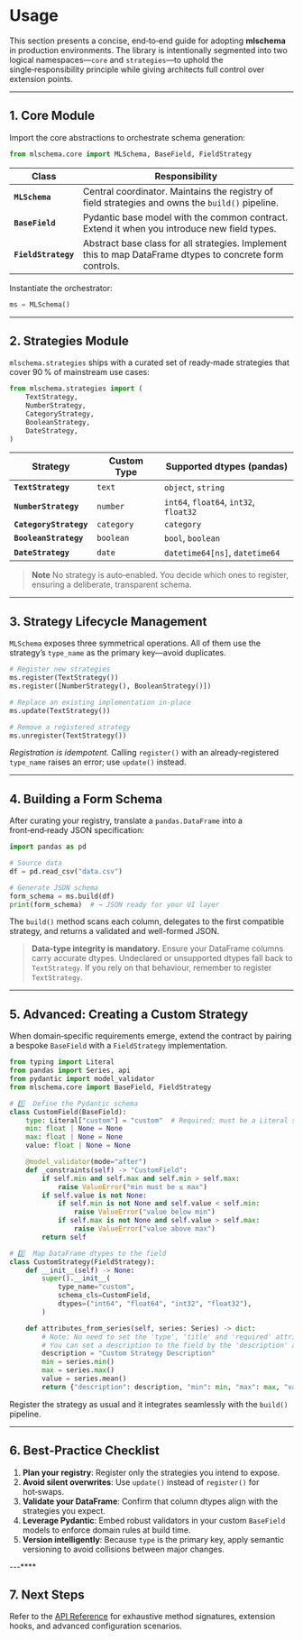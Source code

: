 # Usage

This section presents a concise, end‑to‑end guide for adopting **mlschema** in production environments. The library is intentionally segmented into two logical namespaces—`core` and `strategies`—to uphold the single‑responsibility principle while giving architects full control over extension points.

---

## 1. Core Module

Import the core abstractions to orchestrate schema generation:

```python
from mlschema.core import MLSchema, BaseField, FieldStrategy
```

| Class               | Responsibility                                                                                                                   |
| ------------------- | -------------------------------------------------------------------------------------------------------------------------------- |
| **`MLSchema`**      | Central coordinator. Maintains the registry of field strategies and owns the `build()` pipeline.                                 |
| **`BaseField`**     | Pydantic base model with the common contract. Extend it when you introduce new field types.                                      |
| **`FieldStrategy`** | Abstract base class for all strategies. Implement this to map DataFrame dtypes to concrete form controls.                        |

Instantiate the orchestrator:

```python
ms = MLSchema()
```

---

## 2. Strategies Module

`mlschema.strategies` ships with a curated set of ready‑made strategies that cover 90 % of mainstream use cases:

```python
from mlschema.strategies import (
    TextStrategy,
    NumberStrategy,
    CategoryStrategy,
    BooleanStrategy,
    DateStrategy,
)
```

| Strategy               | Custom Type                         | Supported dtypes (pandas)              |
| ---------------------- | ----------------------------------- | -------------------------------------- |
| **`TextStrategy`**     | `text`                              | `object`, `string`                     |
| **`NumberStrategy`**   | `number`                            | `int64`, `float64`, `int32`, `float32` |
| **`CategoryStrategy`** | `category`                          | `category`                             |
| **`BooleanStrategy`**  | `boolean`                           | `bool`, `boolean`                      |
| **`DateStrategy`**     | `date`                              | `datetime64[ns]`, `datetime64`         |

> **Note**
> No strategy is auto‑enabled. You decide which ones to register, ensuring a deliberate, transparent schema.

---

## 3. Strategy Lifecycle Management

`MLSchema` exposes three symmetrical operations. All of them use the strategy’s `type_name` as the primary key—avoid duplicates.

```python
# Register new strategies
ms.register(TextStrategy())
ms.register([NumberStrategy(), BooleanStrategy()])

# Replace an existing implementation in‑place
ms.update(TextStrategy())

# Remove a registered strategy
ms.unregister(TextStrategy())
```

*Registration is idempotent.* Calling `register()` with an already‑registered `type_name` raises an error; use `update()` instead.

---

## 4. Building a Form Schema

After curating your registry, translate a `pandas.DataFrame` into a front‑end‑ready JSON specification:

```python
import pandas as pd

# Source data
df = pd.read_csv("data.csv")

# Generate JSON schema
form_schema = ms.build(df)
print(form_schema)  # → JSON ready for your UI layer
```

The `build()` method scans each column, delegates to the first compatible strategy, and returns a validated and well-formed JSON.

> **Data‑type integrity is mandatory.**
> Ensure your DataFrame columns carry accurate dtypes. Undeclared or unsupported dtypes fall back to `TextStrategy`. If you rely on that behaviour, remember to register `TextStrategy`.

---

## 5. Advanced: Creating a Custom Strategy

When domain‑specific requirements emerge, extend the contract by pairing a bespoke `BaseField` with a `FieldStrategy` implementation.

```python
from typing import Literal
from pandas import Series, api
from pydantic import model_validator
from mlschema.core import BaseField, FieldStrategy

# 1️⃣  Define the Pydantic schema
class CustomField(BaseField):
    type: Literal["custom"] = "custom"  # Required: must be a Literal string, cannot be None
    min: float | None = None
    max: float | None = None
    value: float | None = None

    @model_validator(mode="after")
    def _constraints(self) -> "CustomField":
        if self.min and self.max and self.min > self.max:
            raise ValueError("min must be ≤ max")
        if self.value is not None:
            if self.min is not None and self.value < self.min:
                raise ValueError("value below min")
            if self.max is not None and self.value > self.max:
                raise ValueError("value above max")
        return self

# 2️⃣  Map DataFrame dtypes to the field
class CustomStrategy(FieldStrategy):
    def __init__(self) -> None:
        super().__init__(
            type_name="custom",
            schema_cls=CustomField,
            dtypes=("int64", "float64", "int32", "float32"),
        )

    def attributes_from_series(self, series: Series) -> dict:
        # Note: No need to set the 'type', 'title' and 'required' attributes - it's automatically handled by the parent class
        # You can set a description to the field by the 'description' attribute which is optional and must be a string between 1 and 500 characters
        description = "Custom Strategy Description"
        min = series.min()
        max = series.max()
        value = series.mean()
        return {"description": description, "min": min, "max": max, "value": value}
```

Register the strategy as usual and it integrates seamlessly with the `build()` pipeline.

---

## 6. Best‑Practice Checklist

1. **Plan your registry**: Register only the strategies you intend to expose.
2. **Avoid silent overwrites**: Use `update()` instead of `register()` for hot‑swaps.
3. **Validate your DataFrame**: Confirm that column dtypes align with the strategies you expect.
4. **Leverage Pydantic**: Embed robust validators in your custom `BaseField` models to enforce domain rules at build time.
5. **Version intelligently**: Because `type` is the primary key, apply semantic versioning to avoid collisions between major changes.

---****

## 7. Next Steps

Refer to the [API Reference](reference.md) for exhaustive method signatures, extension hooks, and advanced configuration scenarios.
